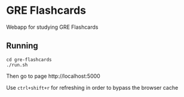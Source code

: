 # GRE Flashcards

Webapp for studying GRE Flashcards

## Running

```
cd gre-flashcards
./run.sh
```

Then go to page http://localhost:5000

Use `ctrl+shift+r` for refreshing in order to bypass the browser cache
